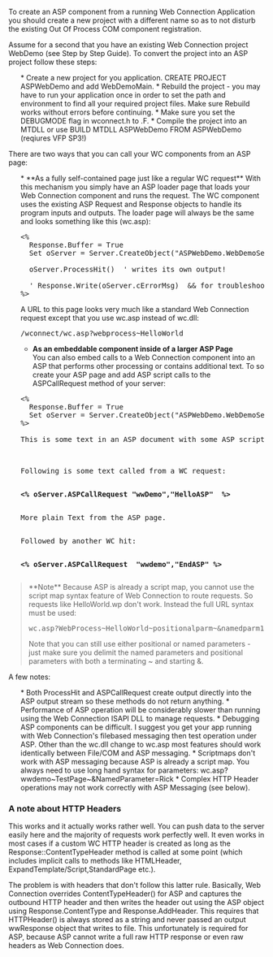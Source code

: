 ﻿To create an ASP component from a running  Web Connection Application you should create a new project with a different name so as to not disturb the existing Out Of Process COM component registration. 

Assume for a second that you have an existing Web Connection project WebDemo (see Step by Step Guide). To convert the project into an ASP project follow these steps:

<ul>
* Create a new project for you application. CREATE PROJECT ASPWebDemo and add WebDemoMain. 
* Rebuild the project - you may have to run your application once in order to set the path and environment to find all your required project files. Make sure Rebuild works without errors before continuing.
* Make sure you set the DEBUGMODE flag in wconnect.h to .F.
* Compile the project into an MTDLL or use BUILD MTDLL ASPWebDemo FROM ASPWebDemo (reqiures VFP SP3!)
</ul>

There are two ways that you can call your WC components from an ASP page:

<ul>
* **As a fully self-contained page just like a regular WC request**  
With this mechanism you simply have an ASP loader page that loads your Web Connection component and runs the request. The WC component uses the existing ASP Request and Response objects to handle its program inputs and outputs. The loader page will always be the same and looks something like this (wc.asp):

<pre><% 
  Response.Buffer = True
  Set oServer = Server.CreateObject("ASPWebDemo.WebDemoServer")

  oServer.ProcessHit()  ' writes its own output!

  ' Response.Write(oServer.cErrorMsg)  && for troubleshooting
%>
</pre>

A URL to this page looks very much like a standard Web Connection request except that you use wc.asp instead of wc.dll:

<pre>/wconnect/wc.asp?webprocess~HelloWorld</pre>

* **As an embeddable component inside of a larger ASP Page**  
You can also embed calls to a Web Connection component into an ASP that performs other processing or contains additional text. To so create your ASP page and add ASP script calls to the ASPCallRequest method of your server:

<pre><% 
  Response.Buffer = True
  Set oServer = Server.CreateObject("ASPWebDemo.WebDemoServer")
%>

This is some text in an ASP document with some ASP script <%= now %>...
<p>

Following is some text called from a WC request:<p>
<b><% oServer.ASPCallRequest "wwDemo","HelloASP"  %></b>
<p>
More plain Text from the ASP page.
<P>
Followed by another WC hit:<p>
<b><% oServer.ASPCallRequest  "wwdemo","EndASP" %></b>
</pre>
</ul>


<blockquote>**Note**  
Because ASP is already a script map, you cannot use the script map syntax feature of Web Connection to route requests. So requests like HelloWorld.wp don't work. Instead the full URL syntax must be used:

<pre>wc.asp?WebProcess~HelloWorld~positionalparm~&namedparm1=value1&NamedParm2=100</pre>

Note that you can still use either positional or named parameters - just make sure you delimit the named parameters and positional parameters with both a terminating ~ and starting &.</blockquote>

A few notes:
<ul>
* Both ProcessHit and ASPCallRequest create output directly into the ASP output stream so these methods do not return anything.
* Performance of ASP operation will be considerably slower than running using the Web Connection ISAPI DLL to manage requests.
* Debugging ASP components can be difficult. I suggest you get your app running with Web Connection's filebased messaging then test operation under ASP. Other than the wc.dll change to wc.asp most features should work identically between File/COM and ASP messaging.
* Scriptmaps don't work with ASP messaging because ASP is already a script map. You always need to use long hand syntax for parameters: wc.asp?wwdemo~TestPage~&NamedParameter=Rick
* Complex HTTP Header operations may not work correctly with ASP Messaging (see below).
</ul>


### A note about HTTP Headers
This works and it actually works rather well. You can push data to the server easily here and the majority of requests work perfectly well. It even works in most cases if a custom WC HTTP header is created as long as the Response::ContentTypeHeader method is called at some point (which includes implicit calls to methods like HTMLHeader, ExpandTemplate/Script,StandardPage etc.). 

The problem is with headers that don't follow this latter rule. Basically, Web Connection overrides ContentTypeHeader() for ASP and captures the outbound HTTP header and then writes the header out using the ASP object using Response.ContentType and Response.AddHeader. This requires that HTTPHeader() is always stored as a string and never passed an output wwResponse object that writes to file. This unfortunately is required for ASP, because ASP cannot write a full raw HTTP response or even raw headers as Web Connection does.